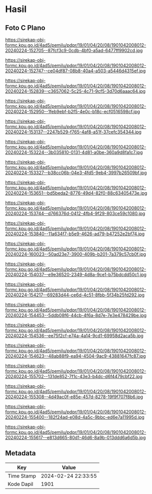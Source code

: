 # Hasil

## Foto C Plano

https://sirekap-obj-formc.kpu.go.id/4ad5/pemilu/pdpr/19/01/04/20/08/1901042008012-20240224-152705--87fcf3c9-0cdb-4bf0-a5ad-6477ff9902cd.jpg

https://sirekap-obj-formc.kpu.go.id/4ad5/pemilu/pdpr/19/01/04/20/08/1901042008012-20240224-152747--ce04df87-08b8-40a4-a503-a5446d4315ef.jpg

https://sirekap-obj-formc.kpu.go.id/4ad5/pemilu/pdpr/19/01/04/20/08/1901042008012-20240224-152839--c3657062-5c25-4c71-9cf5-3d70d6aaac64.jpg

https://sirekap-obj-formc.kpu.go.id/4ad5/pemilu/pdpr/19/01/04/20/08/1901042008012-20240224-152950--1feb9ebf-b2f5-4e0c-b18c-ecf0516598cf.jpg

https://sirekap-obj-formc.kpu.go.id/4ad5/pemilu/pdpr/19/01/04/20/08/1901042008012-20240224-153137--2247b529-f765-4af8-a51f-37cefc354344.jpg

https://sirekap-obj-formc.kpu.go.id/4ad5/pemilu/pdpr/19/01/04/20/08/1901042008012-20240224-153224--3b035810-0131-4d81-a0be-360a9d8fa1c7.jpg

https://sirekap-obj-formc.kpu.go.id/4ad5/pemilu/pdpr/19/01/04/20/08/1901042008012-20240224-153327--b38cc06b-04e3-4fd5-9eb4-3997b26509bf.jpg

https://sirekap-obj-formc.kpu.go.id/4ad5/pemilu/pdpr/19/01/04/20/08/1901042008012-20240224-153651--bd5beda2-8776-49d4-82f0-88c63405473e.jpg

https://sirekap-obj-formc.kpu.go.id/4ad5/pemilu/pdpr/19/01/04/20/08/1901042008012-20240224-153744--d766376d-0412-4fb4-9f29-803ce59c1080.jpg

https://sirekap-obj-formc.kpu.go.id/4ad5/pemilu/pdpr/19/01/04/20/08/1901042008012-20240224-153840--11a634f7-b5e9-4626-ad79-b47252e2bf74.jpg

https://sirekap-obj-formc.kpu.go.id/4ad5/pemilu/pdpr/19/01/04/20/08/1901042008012-20240224-160023--50ad23e7-3900-409b-b201-7a379c57cb0f.jpg

https://sirekap-obj-formc.kpu.go.id/4ad5/pemilu/pdpr/19/01/04/20/08/1901042008012-20240224-154037--e9e36520-2349-4d8a-9ce1-b75bdcdd50c1.jpg

https://sirekap-obj-formc.kpu.go.id/4ad5/pemilu/pdpr/19/01/04/20/08/1901042008012-20240224-154217--69283d44-ce6d-4c51-8fbb-5f34b25fd292.jpg

https://sirekap-obj-formc.kpu.go.id/4ad5/pemilu/pdpr/19/01/04/20/08/1901042008012-20240224-154453--5ddb08f6-44cb-4f6a-8d7e-7e3e478429be.jpg

https://sirekap-obj-formc.kpu.go.id/4ad5/pemilu/pdpr/19/01/04/20/08/1901042008012-20240224-154536--ee75f2cf-e74a-4a14-9cd1-69958d2aca5b.jpg

https://sirekap-obj-formc.kpu.go.id/4ad5/pemilu/pdpr/19/01/04/20/08/1901042008012-20240224-154623--48ab88f9-ea94-4504-9ac9-43881647fc87.jpg

https://sirekap-obj-formc.kpu.go.id/4ad5/pemilu/pdpr/19/01/04/20/08/1901042008012-20240224-155702--131de852-7f1c-43e3-b4dc-d6f4479cbf22.jpg

https://sirekap-obj-formc.kpu.go.id/4ad5/pemilu/pdpr/19/01/04/20/08/1901042008012-20240224-155308--4d49ac0f-e85e-457d-8278-19f9f707f8b6.jpg

https://sirekap-obj-formc.kpu.go.id/4ad5/pemilu/pdpr/19/01/04/20/08/1901042008012-20240224-155400--182f24ad-e08d-4a5c-9bbc-ed6e7a11995d.jpg

https://sirekap-obj-formc.kpu.go.id/4ad5/pemilu/pdpr/19/01/04/20/08/1901042008012-20240224-155617--e813d665-80d1-46d6-8a9b-013ddd6a6d5b.jpg


## Metadata

| Key        | Value               |
| ---------- | ------------------- |
| Time Stamp | 2024-02-24 22:33:55 |
| Kode Dapil | 1901                |



